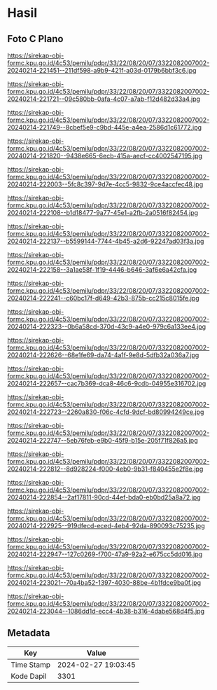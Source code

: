 # Hasil

## Foto C Plano

https://sirekap-obj-formc.kpu.go.id/4c53/pemilu/pdpr/33/22/08/20/07/3322082007002-20240214-221451--211df598-a9b9-421f-a03d-0179b6bbf3c6.jpg

https://sirekap-obj-formc.kpu.go.id/4c53/pemilu/pdpr/33/22/08/20/07/3322082007002-20240214-221721--09c580bb-0afa-4c07-a7ab-f12d482d33a4.jpg

https://sirekap-obj-formc.kpu.go.id/4c53/pemilu/pdpr/33/22/08/20/07/3322082007002-20240214-221749--8cbef5e9-c9bd-445e-a4ea-2586d1c61772.jpg

https://sirekap-obj-formc.kpu.go.id/4c53/pemilu/pdpr/33/22/08/20/07/3322082007002-20240214-221820--9438e665-6ecb-415a-aecf-cc4002547195.jpg

https://sirekap-obj-formc.kpu.go.id/4c53/pemilu/pdpr/33/22/08/20/07/3322082007002-20240214-222003--5fc8c397-9d7e-4cc5-9832-9ce4accfec48.jpg

https://sirekap-obj-formc.kpu.go.id/4c53/pemilu/pdpr/33/22/08/20/07/3322082007002-20240214-222108--b1d18477-9a77-45e1-a2fb-2a0516f82454.jpg

https://sirekap-obj-formc.kpu.go.id/4c53/pemilu/pdpr/33/22/08/20/07/3322082007002-20240214-222137--b5599144-7744-4b45-a2d6-92247ad03f3a.jpg

https://sirekap-obj-formc.kpu.go.id/4c53/pemilu/pdpr/33/22/08/20/07/3322082007002-20240214-222158--3a1ae58f-1f19-4446-b646-3af6e6a42cfa.jpg

https://sirekap-obj-formc.kpu.go.id/4c53/pemilu/pdpr/33/22/08/20/07/3322082007002-20240214-222241--c60bc17f-d649-42b3-875b-cc215c8015fe.jpg

https://sirekap-obj-formc.kpu.go.id/4c53/pemilu/pdpr/33/22/08/20/07/3322082007002-20240214-222323--0b6a58cd-370d-43c9-a4e0-979c6a133ee4.jpg

https://sirekap-obj-formc.kpu.go.id/4c53/pemilu/pdpr/33/22/08/20/07/3322082007002-20240214-222626--68e1fe69-da74-4a1f-9e8d-5dfb32a036a7.jpg

https://sirekap-obj-formc.kpu.go.id/4c53/pemilu/pdpr/33/22/08/20/07/3322082007002-20240214-222657--cac7b369-dca8-46c6-9cdb-04955e316702.jpg

https://sirekap-obj-formc.kpu.go.id/4c53/pemilu/pdpr/33/22/08/20/07/3322082007002-20240214-222723--2260a830-f06c-4cfd-9dcf-bd80994249ce.jpg

https://sirekap-obj-formc.kpu.go.id/4c53/pemilu/pdpr/33/22/08/20/07/3322082007002-20240214-222747--5eb76feb-e9b0-45f9-b15e-205f71f826a5.jpg

https://sirekap-obj-formc.kpu.go.id/4c53/pemilu/pdpr/33/22/08/20/07/3322082007002-20240214-222812--8d928224-f000-4eb0-9b31-f840455e2f8e.jpg

https://sirekap-obj-formc.kpu.go.id/4c53/pemilu/pdpr/33/22/08/20/07/3322082007002-20240214-222854--2af17811-90cd-44ef-bda0-eb0bd25a8a72.jpg

https://sirekap-obj-formc.kpu.go.id/4c53/pemilu/pdpr/33/22/08/20/07/3322082007002-20240214-222925--919dfecd-eced-4eb4-92da-890093c75235.jpg

https://sirekap-obj-formc.kpu.go.id/4c53/pemilu/pdpr/33/22/08/20/07/3322082007002-20240214-222947--127c0269-f700-47a9-92a2-e675cc5dd016.jpg

https://sirekap-obj-formc.kpu.go.id/4c53/pemilu/pdpr/33/22/08/20/07/3322082007002-20240214-223021--70a4ba52-1397-4030-88be-4b1fdce9ba0f.jpg

https://sirekap-obj-formc.kpu.go.id/4c53/pemilu/pdpr/33/22/08/20/07/3322082007002-20240214-223044--1086dd1d-ecc4-4b38-b316-4dabe568d4f5.jpg


## Metadata

| Key        | Value               |
| ---------- | ------------------- |
| Time Stamp | 2024-02-27 19:03:45 |
| Kode Dapil | 3301                |



